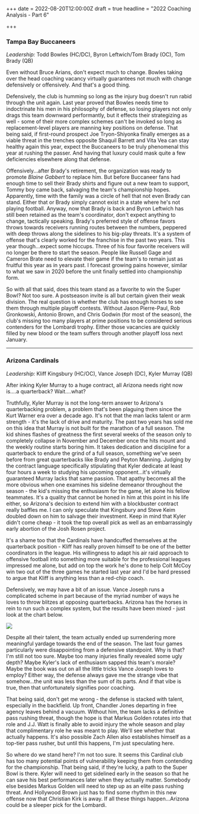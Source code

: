 +++
date = 2022-08-20T12:00:00Z
draft = true
headline = "2022 Coaching Analysis - Part 6"

+++
### Tampa Bay Buccaneers

_Leadership:_ Todd Bowles (HC/DC), Byron Leftwich/Tom Brady (OC), Tom Brady (QB)

Even without Bruce Arians, don't expect much to change. Bowles taking over the head coaching vacancy virtually guarantees not much with change defensively or offensively. And that's a good thing.

Defensively, the club is humming so long as the injury bug doesn't run rabid through the unit again. Last year proved that Bowles needs time to indoctrinate his men in his philosophy of defense, so losing players not only drags this team downward performantly, but it effects their strategizing as well - some of their more complex schemes can't be invoked so long as replacement-level players are manning key positions on defense. That being said, if first-round prospect Joe Tryon-Shiyonka finally emerges as a viable threat in the trenches opposite Shaquil Barrett and Vita Vea can stay healthy again this year, expect the Buccaneers to be truly phenomenal this year at rushing the passer. And having that luxury could mask quite a few deficiencies elsewhere along that defense.

Offensively...after Brady's retirement, the organization was ready to promote _Blaine Gabbert_ to replace him. But before Buccaneer fans had enough time to sell their Brady shirts and figure out a new team to support, Tommy boy came back, salvaging the team's championship hopes. Apparently, time with the family was a circle of hell that not even Brady can stand. Either that or Brady simply cannot exist in a state where he's not playing football. Anyway, now that Brady is back and Byron Leftwich has still been retained as the team's coordinator, don't expect anything to change, tactically speaking. Brady's preferred style of offense favors throws towards receivers running routes between the numbers, peppered with deep throws along the sidelines to his big-play threats. It's a system of offense that's clearly worked for the franchise in the past two years. This year though...expect some hiccups. Three of his four favorite receivers will no longer be there to start the season. People like Russell Gage and Cameron Brate need to elevate their game if the team's to remain just as fruitful this year as in years past. I forecast growing pains however, similar to what we saw in 2020 before the unit finally settled into championship form.

So with all that said, does this team stand as a favorite to win the Super Bowl? Not too sure. A postseason invite is all but certain given their weak division. The real question is whether the club has enough horses to see them through multiple playoff contests. Without Jason Pierre-Paul, Rob Gronkowski, Antonio Brown, and Chris Godwin (for most of the season), the club's missing too many players at prime positions to be considered serious contenders for the Lombardi trophy. Either those vacancies are quickly filled by new blood or the team suffers through another playoff loss next January.

***

### Arizona Cardinals

_Leadership:_ Kliff Kingsbury (HC/OC), Vance Joseph (DC), Kyler Murray (QB)

After inking Kyler Murray to a huge contract, all Arizona needs right now is....a quarterback? Wait....what?

Truthfully, Kyler Murray is not the long-term answer to Arizona's quarterbacking problem, a problem that's been plaguing them since the Kurt Warner era over a decade ago. It's not that the man lacks talent or arm strength - it's the lack of drive and maturity. The past two years has sold me on this idea that Murray is not built for the marathon of a full season. The kid shines flashes of greatness the first several weeks of the season only to completely collapse in November and December once the hits mount and the weekly routine starts boring him. It takes dedication and discipline for a quarterback to endure the grind of a full season, something we've seen before from great quarterbacks like Brady and Peyton Manning. Judging by the contract language specifically stipulating that Kyler dedicate at least four hours a week to studying his upcoming opponent...it's virtually guaranteed Murray lacks that same passion. That apathy becomes all the more obvious when one examines his sideline demeanor throughout the season - the kid's missing the enthusiasm for the game, let alone his fellow teammates. It's a quality that cannot be honed in him at this point in his life either, so Arizona's decision to extend him with a blockbuster contract really baffles me. I can only speculate that Kingsbury and Steve Keim doubled down on him to salvage their investment. Keep in mind that Kyler didn't come cheap - it took the top overall pick as well as an embarrassingly early abortion of the Josh Rosen project.

It's a shame too that the Cardinals have handcuffed themselves at the quarterback position - Kliff has really proven himself to be one of the better coordinators in the league. His willingness to adapt his air raid approach to offensive football into something more suitable for the professional leagues impressed me alone, but add on top the work he's done to help Colt McCoy win two out of the three games he started last year and I'd be hard pressed to argue that Kliff is anything less than a red-chip coach.

Defensively, we may have a bit of an issue. Vance Joseph runs a complicated scheme in part because of the myriad number of ways he loves to throw blitzes at opposing quarterbacks. Arizona has the horses in rein to run such a complex system, but the results have been mixed - just look at the chart below.

![](/uploads/arizonadefense.png)

Despite all their talent, the team actually ended up surrendering more meaningful yardage towards the end of the season. The last four games particularly were disappointing from a defensive standpoint. Why is that? I'm still not too sure. Maybe too many injuries finally revealed some ugly depth? Maybe Kyler's lack of enthusiasm sapped this team's morale?  Maybe the book was out on all the little tricks Vance Joseph loves to employ? Either way, the defense always gave me the strange vibe that somehow...the unit was less than the sum of its parts. And if that vibe is true, then that unfortunately signifies poor coaching.

That being said, don't get me wrong - the defense is stacked with talent, especially in the backfield. Up front, Chandler Jones departing in free agency leaves behind a vacuum. Without him, the team lacks a definitive pass rushing threat, though the hope is that Markus Golden rotates into that role and J.J. Watt is finally able to avoid injury the whole season and play that complimentary role he was meant to play. We'll see whether that actually happens. It's also possible Zach Allen also establishes himself as a top-tier pass rusher, but until this happens, I'm just speculating here. 

So where do we stand here? I'm not too sure. It seems this Cardinal club has too many potential points of vulnerability keeping them from contending for the championship. That being said, if they're lucky, a path to the Super Bowl is there. Kyler will need to get sidelined early in the season so that he can save his best performances later when they actually matter. Somebody else besides Markus Golden will need to step up as an elite pass rushing threat. And Hollywood Brown just has to find some rhythm in this new offense now that Christian Kirk is away. If all these things happen...Arizona could be a sleeper pick for the Lombardi.